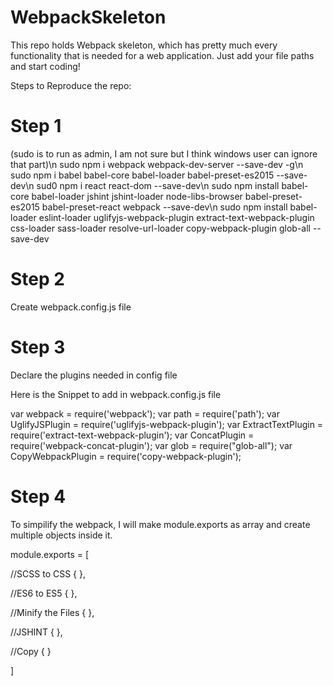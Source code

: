 # WebpackSkeleton
This repo holds Webpack skeleton, which has pretty much every functionality that is needed for a web application. Just add your file paths and start coding!

Steps to Reproduce the repo:

# Step 1
(sudo is to run as admin, I am not sure but I think windows user can ignore that part)\n
sudo npm i webpack webpack-dev-server --save-dev -g\n
sudo npm i babel babel-core babel-loader babel-preset-es2015 --save-dev\n
sud0 npm i react react-dom --save-dev\n
sudo npm install babel-core babel-loader jshint jshint-loader node-libs-browser babel-preset-es2015 babel-preset-react webpack  --save-dev\n
sudo npm install babel-loader eslint-loader uglifyjs-webpack-plugin extract-text-webpack-plugin css-loader sass-loader resolve-url-loader copy-webpack-plugin glob-all --save-dev

# Step 2
Create webpack.config.js file

# Step 3
Declare the plugins needed in config file

Here is the Snippet to add in webpack.config.js file

var webpack = require('webpack');
var path = require('path');
var UglifyJSPlugin = require('uglifyjs-webpack-plugin');
var ExtractTextPlugin = require('extract-text-webpack-plugin');
var ConcatPlugin = require('webpack-concat-plugin');
var glob = require("glob-all");
var CopyWebpackPlugin = require('copy-webpack-plugin');

# Step 4
To simpilify the webpack, I will make module.exports as array and create multiple objects inside it.

module.exports = [

//SCSS to CSS
{
},

//ES6 to ES5
{
},

//Minify the Files
{
},

//JSHINT
{
},

//Copy
{
}

]
